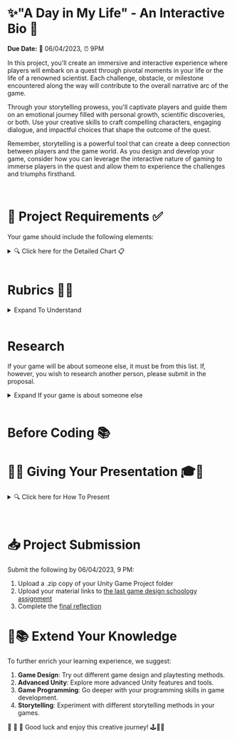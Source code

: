 # ✨"A Day in My Life" - An Interactive Bio 🔬

**Due Date:** 📅 06/04/2023, ⏰ 9PM

In this project, you'll create an immersive and interactive experience where players will embark on a quest through pivotal moments in your life or the life of a renowned scientist. Each challenge, obstacle, or milestone encountered along the way will contribute to the overall narrative arc of the game.

Through your storytelling prowess, you'll captivate players and guide them on an emotional journey filled with personal growth, scientific discoveries, or both. Use your creative skills to craft compelling characters, engaging dialogue, and impactful choices that shape the outcome of the quest.

Remember, storytelling is a powerful tool that can create a deep connection between players and the game world. As you design and develop your game, consider how you can leverage the interactive nature of gaming to immerse players in the quest and allow them to experience the challenges and triumphs firsthand.

<br>

# 📝 Project Requirements ✅

Your game should include the following elements:
<details>
<summary>🔍 Click here for the Detailed Chart 📋</summary>

  <table>
    <thead>
      <tr>
        <th>Requirement</th>
        <th>Description</th>
      </tr>
    </thead>
    <tbody>
      <tr>
        <td>📖 Personal Story</td>
        <td>The game should depict a day in your life or that of a renowned scientist.</td>
      </tr>
      <tr>
        <td>🏆 Win Condition & Challenges</td>
        <td>Design a winning condition and incorporate challenges related to daily tasks or scientific feats.</td>
      </tr>
      <tr>
        <td>🎆 Immersive Game Environment</td>
        <td>Use sounds, lighting, and assets to build a captivating gaming environment.</td>
      </tr>
      <tr>
        <td>👁️ First-Person Controller</td>
        <td>The game should be navigable from a first-person view.</td>
      </tr>
      <tr>
        <td>💥 Collision Detection</td>
        <td>Actions or events should be triggered when the player interacts with in-game objects.</td>
      </tr>
      <tr>
        <td>🌌 Player Boundaries</td>
        <td>Ensure the player can't leave the game environment.</td>
      </tr>
      <tr>
        <td>🛸 Raycasting and Prefabs</td>
        <td>Use these to enhance gameplay mechanics.</td>
      </tr>
      <tr>
        <td>🖥️ Interactive GUI Elements</td>
        <td>Implement GUI for better player interaction.</td>
      </tr>
      <tr>
        <td>💾 Data Persistence</td>
        <td>Use PlayerPrefs or equivalent to retain game data between different scenes.</td>
      </tr>
      <tr>
        <td>🌃 Multiple Scenes</td>
        <td>Include at least two different scenes in the game.</td>
      </tr>
    </tbody>
  </table>

</details>
<br>

# Rubrics 🎯📜

<details>
<summary> Expand To Understand</summary>

<table>
  <thead>
    <tr>
      <th>Criteria</th>
      <th>Exemplary</th>
      <th>Proficient</th>
      <th>Developing</th>
      <th>Not Yet Proficient</th>
    </tr>
  </thead>
  <tbody>
    <tr>
      <td>📖 **Personal Story / Research**</td>
      <td>The personal story or scientist's life is deeply explored, with clear links to the game.</td>
      <td>The personal story or scientist's life is explored, with links to the game.</td>
      <td>The personal story or scientist's life is mentioned, but links to the game are unclear.</td>
      <td>The personal story or scientist's life is not effectively incorporated into the game.</td>
    </tr>
    <tr>
      <td>🎮 **Game Mechanics**</td>
      <td>The game mechanics are innovative, engaging, and well implemented.</td>
      <td>The game mechanics are solid and serve to enhance the game experience.</td>
      <td>The game mechanics are functional but do not enhance the game experience.</td>
      <td>The game mechanics are confusing or non-functional.</td>
    </tr>
    <tr>
      <td>🌈 **Theme Integration**</td>
      <td>The magic and trans rights themes are incorporated creatively and thoughtfully throughout the game.</td>
      <td>The magic and trans rights themes are incorporated in the game.</td>
      <td>The magic and trans rights themes are present but not effectively integrated into the game.</td>
      <td>The magic and trans rights themes are absent or not noticeable in the game.</td>
    </tr>
    <tr>
      <td>👁️ **First-Person Controller**</td>
      <td>The first-person controller enhances the gameplay, offering an immersive experience.</td>
      <td>The first-person controller functions well and does not detract from gameplay.</td>
      <td>The first-person controller functions, but could use improvement.</td>
      <td>The first-person controller is dysfunctional or not implemented.</td>
    </tr>
    <tr>
      <td>🛠️ **Use of Unity**</td>
      <td>Unity is used to its full potential to create an engaging and visually appealing game.</td>
      <td>Unity is used effectively to create a functional and appealing game.</td>
      <td>Unity is used, but the game could benefit from more advanced features or polish.</td>
      <td>Unity is not used effectively, impacting the quality of the game.</td>
    </tr>
    <tr>
      <td>🗣️ **Presentation**</td>
      <td>The project presentation is engaging, clear, and demonstrates a deep understanding of the game development process.</td>
      <td>The project presentation is solid and shows understanding of the game development process.</td>
      <td>The project presentation shows some understanding of the game development process, but could be more clear or engaging.</td>
      <td>The project presentation is unclear or fails to demonstrate understanding of the game development process.</td>
    </tr>
  </tbody>
</table>

## Note

* **Exemplary**: Exceeds expectations and demonstrates superior understanding or execution.
* **Proficient**: Meets expectations and demonstrates adequate understanding or execution.
* **Developing**: Partially meets expectations and demonstrates partial understanding or execution.
* **Not Yet Proficient**: Does not meet expectations and demonstrates lack of understanding or execution.

</details>
<br>

# Research

If your game will be about someone else, it must be from this list. If, however, you wish to research another person, please submit in the proposal.
<details>
<summary>Expand If your game is about someone else</summary>

## 🌟 List of Inspiring Scientists for Research 🌈🔬

This list includes scientists and their contributions represented in a series of emojis - consider them like modern hieroglyphics! Can you decipher the meanings? Fun fact, Carl Sagn is the reason I got into science.

1. [**Ada Lovelace**](https://en.wikipedia.org/wiki/Ada_Lovelace) 💻📜🎩👩‍🔬
2. [**Alan Turing**](https://en.wikipedia.org/wiki/Alan_Turing) 🌈💻🔣🇬🇧
3. [**Lynn Conway**](https://en.wikipedia.org/wiki/Lynn_Conway) 💡🌈🖥️💎
4. [**Rosalind Franklin**](https://en.wikipedia.org/wiki/Rosalind_Franklin) 🧬🔬📸🇬🇧
5. [**Ben Barres**](https://en.wikipedia.org/wiki/Ben_Barres) 🧠🔬🎓🌈
6. [**Temple Grandin**](https://en.wikipedia.org/wiki/Temple_Grandin) 🐄🧩💡👩‍🌾
7. [**Jane Goodall**](https://en.wikipedia.org/wiki/Jane_Goodall) 🦍🌿🔬🇬🇧
8. [**Stephen Hawking**](https://en.wikipedia.org/wiki/Stephen_Hawking) 🌌♿📚🇬🇧
9. [**Carl Sagan**](https://en.wikipedia.org/wiki/Carl_Sagan) 🌌📚🔭🇺🇸

</details>
<br>

# Before Coding 📚

<!-- Before coding content... -->

# 🎉🔮  Giving Your Presentation 🎓🚀

<details>
<summary>🔍 Click here for How To Present</summary>

1. 👋 **Introduction**: Begin by introducing yourself and your game.
2. 🎮 **Game Mechanics & Unity Features**: Discuss the key game mechanics and Unity features used in your project.
3. 🕹️ **Gameplay Walkthrough**: Demonstrate the main gameplay elements and features.
4. 💥 **Challenges & Solutions**: Share any hurdles faced during the development process and how you resolved them.
5. 💬 **Engage Your Audience**: Encourage interaction and engagement from your audience during the presentation.
6. 📚 **Summary & Key Takeaways**: Conclude with a summary of your project and the key takeaways.
7. 🎤 **Preparation**: Anticipate potential questions and prepare clear and informative responses.

</details>

<br>
<br>

# 📥 Project Submission

Submit the following by 06/04/2023, 9 PM:

1. Upload a .zip copy of your Unity Game Project folder
2. Upload your material links to [the last game design schoology assignment](#)
3. Complete the [final reflection](#)

# 🌈📚 Extend Your Knowledge

To further enrich your learning experience, we suggest:

1. **Game Design**: Try out different game design and playtesting methods.
2. **Advanced Unity**: Explore more advanced Unity features and tools.
3. **Game Programming**: Go deeper with your programming skills in game development.
4. **Storytelling**: Experiment with different storytelling methods in your games.

🚀 🌟 🎈 Good luck and enjoy this creative journey! 🕹️🎨💡
